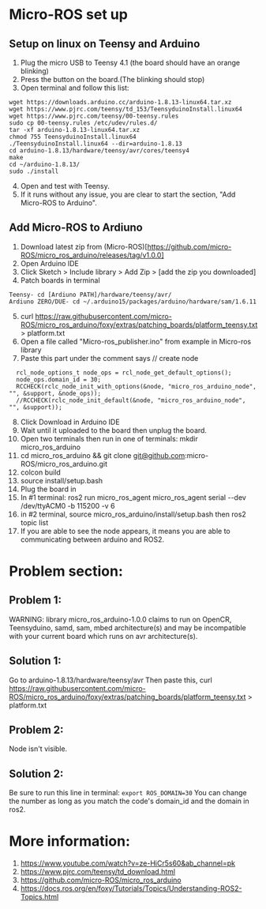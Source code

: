 # Micro-ROS set up
## Setup on linux on Teensy and Arduino
1. Plug the micro USB to Teensy 4.1 (the board should have an orange blinking)
2. Press the button on the board.(The blinking should stop)
3. Open terminal and follow this list:
```
wget https://downloads.arduino.cc/arduino-1.8.13-linux64.tar.xz
wget https://www.pjrc.com/teensy/td_153/TeensyduinoInstall.linux64
wget https://www.pjrc.com/teensy/00-teensy.rules
sudo cp 00-teensy.rules /etc/udev/rules.d/
tar -xf arduino-1.8.13-linux64.tar.xz
chmod 755 TeensyduinoInstall.linux64
./TeensyduinoInstall.linux64 --dir=arduino-1.8.13
cd arduino-1.8.13/hardware/teensy/avr/cores/teensy4
make
cd ~/arduino-1.8.13/
sudo ./install
```
4. Open and test with Teensy.
5. If it runs without any issue, you are clear to start the section, "Add Micro-ROS to Arduino".


## Add Micro-ROS to Ardiuno
1. Download latest zip from (Micro-ROS)[https://github.com/micro-ROS/micro_ros_arduino/releases/tag/v1.0.0]
2. Open Arduino IDE
3. Click Sketch > Include library > Add Zip > [add the zip you downloaded] 
4. Patch boards in terminal
```
Teensy- cd [Ardiuno PATH]/hardware/teensy/avr/
Ardiuno ZERO/DUE- cd ~/.arduino15/packages/arduino/hardware/sam/1.6.11 

```
5. curl https://raw.githubusercontent.com/micro-ROS/micro_ros_arduino/foxy/extras/patching_boards/platform_teensy.txt > platform.txt
6. Open a file called "Micro-ros_publisher.ino" from example in Micro-ros library 
7. Paste this part under the comment says // create node
```
  rcl_node_options_t node_ops = rcl_node_get_default_options();
  node_ops.domain_id = 30;
  RCCHECK(rclc_node_init_with_options(&node, "micro_ros_arduino_node", "", &support, &node_ops));
  //RCCHECK(rclc_node_init_default(&node, "micro_ros_arduino_node", "", &support));
```
8. Click Download in Arduino IDE 
9. Wait until it uploaded to the board then unplug the board.
10. Open two terminals then run in one of terminals: mkdir micro_ros_arduino 
11. cd micro_ros_arduino && git clone git@github.com:micro-ROS/micro_ros_arduino.git
12. colcon build
13. source install/setup.bash
14. Plug the board in
15. In #1 terminal: ros2 run micro_ros_agent micro_ros_agent serial --dev /dev/ttyACM0 -b 115200 -v 6
16. in #2 terminal, source micro_ros_arduino/install/setup.bash then ros2 topic list
17. If you are able to see the node appears, it means you are able to communicating between arduino and ROS2.




# Problem section:
## Problem 1: 
WARNING: library micro_ros_arduino-1.0.0 claims to run on OpenCR, Teensyduino, samd, sam, mbed architecture(s) and may be incompatible with your current board which runs on avr architecture(s).

## Solution 1: 
Go to arduino-1.8.13/hardware/teensy/avr
Then paste this, 
curl https://raw.githubusercontent.com/micro-ROS/micro_ros_arduino/foxy/extras/patching_boards/platform_teensy.txt > platform.txt

## Problem 2:
Node isn't visible. 

## Solution 2:
Be sure to run this line in terminal:
`export ROS_DOMAIN=30`
You can change the number as long as you match the code's domain_id and the domain in ros2. 

# More information:
1. https://www.youtube.com/watch?v=ze-HiCr5s60&ab_channel=pk
2. https://www.pjrc.com/teensy/td_download.html
3. https://github.com/micro-ROS/micro_ros_arduino
4. https://docs.ros.org/en/foxy/Tutorials/Topics/Understanding-ROS2-Topics.html

